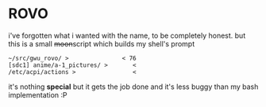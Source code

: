 ROVO
====

i've forgotten what i wanted with the name, to be completely honest.
but this is a small ~~moon~~script which builds my shell's prompt

```
~/src/gwu_rovo/ >               < 76
[sdc1] anime/a-1_pictures/ >       <
/etc/acpi/actions >                <
```

it's nothing **special** but it gets the job done and it's less buggy than my
bash implementation :P
